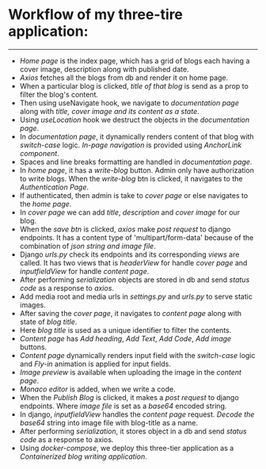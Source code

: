# Workflow of my three-tire application:
---

- *Home page* is the index page, which has a grid of blogs each having a cover image, description along with published date.
- *Axios* fetches all the blogs from db and render it on home page.
- When a particular blog is clicked, *title of that blog* is send as a prop to filter the blog's content.
- Then using useNavigate hook, we navigate to *documentation page* along with *title, cover image and its content as a state*.
- Using *useLocation* hook we destruct the objects in the *documentation page*.
- In *documentation page*, it dynamically renders content of that blog with *switch-case* logic. *In-page navigation* is provided using *AnchorLink component*.
- Spaces and line breaks formatting are handled in *documentation page*.
- In *home page*, it has a *write-blog* button. Admin only have authorization to write blogs. When the *write-blog* btn is clicked, it navigates to the *Authentication Page*.
- If authenticated, then admin is take to *cover page* or else navigates to the *home page*.
- In *cover page* we can add *title*, *description* and *cover image* for our blog.
- When the *save btn* is clicked, *axios* make *post request* to django endpoints. It has a content type of 'multipart/form-data' because of the combination of *json string and image file*.
- Django *urls.py* check its endpoints and its corresponding *views* are called. It has two views that is *headerView* for handle *cover page* and *inputfieldView* for handle *content page*.
- After performing *serialization* objects are stored in db and send *status code* as a response to *axios*.
- Add media root and media urls in *settings.py* and *urls.py* to serve static images.
- After saving the *cover page*, it navigates to *content page* along with state of *blog title*.
- Here *blog title* is used as a unique identifier to filter the contents.
- *Content page* has *Add heading*, *Add Text*, *Add Code*, *Add image* buttons.
- *Content page* dynamically renders input field with the *switch-case* logic and *Fly-in* animation is applied for input fields.
- *Image preview* is available when uploading the image in the *content page*.
- *Monaco editor* is added, when we write a code.
- When the *Publish Blog* is clicked, it makes a *post request* to django endpoints. Where *image file* is set as a *base64* encoded string.
- In django, *inputfieldView* handles the *content page* request. *Decode the base64* string into image file with blog-title as a name.
- After performing *serialization*, it stores object in a db and send *status code* as a response to axios.
- Using *docker-compose*, we deploy this three-tier application as a *Containerized blog writing application*.
